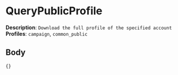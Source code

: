 # QueryPublicProfile

**Description**: `Download the full profile of the specified account` \
**Profiles**: `campaign`, `common_public `

## Body

```js
{}
```
